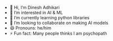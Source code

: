 - 👋 Hi, I’m Dinesh Adhikari
- 👀 I’m interested in AI & ML 
- 🌱 I’m currently learning python libraries
- 💞️ I’m looking to collaborate on making AI models 
- 😄 Pronouns: he/him
- ⚡ Fun fact: Many people thinks I am psychopath 

<!---
DineshAdhikari11/DineshAdhikari11 is a ✨ special ✨ repository because its `README.md` (this file) appears on your GitHub profile.
You can click the Preview link to take a look at your changes.
--->
